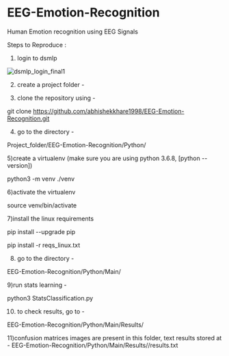 # EEG-Emotion-Recognition
Human Emotion recognition using EEG Signals

Steps to Reproduce : 

1) login to dsmlp

![dsmlp_login_final1](https://user-images.githubusercontent.com/20601671/172792891-98d5c836-6b40-4def-b3ce-a4e4c37127dc.gif)




2) create a project folder - 

3) clone the repository using - 

git clone https://github.com/abhishekkhare1998/EEG-Emotion-Recognition.git

4) go to the directory - 

Project_folder/EEG-Emotion-Recognition/Python/

5)create a virtualenv (make sure you are using python 3.6.8, [python --version])

 python3 -m venv ./venv

6)activate the virtualenv

 source venv/bin/activate

7)install the linux requirements

pip install --upgrade pip

pip install -r reqs_linux.txt


8) go to the directory - 
 
EEG-Emotion-Recognition/Python/Main/


9)run stats learning - 

python3 StatsClassification.py

10) to check results, go to - 

EEG-Emotion-Recognition/Python/Main/Results/<timestamp folder>

11)confusion matrices images are present in this folder, text results stored at - EEG-Emotion-Recognition/Python/Main/Results/<timestamp folder>/results.txt
 
 
